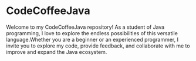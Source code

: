 # CodeCoffeeJava
Welcome to my CodeCoffeeJava repository! As a student of Java programming, I love to explore the endless possibilities of this versatile language.Whether you are a beginner or an experienced programmer, I invite you to explore my code, provide feedback, and collaborate with me to improve and expand the Java ecosystem.
